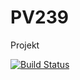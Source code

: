 # PV239
Projekt

[![Build Status](https://travis-ci.com/jksdf/PV239.svg?branch=master)](https://travis-ci.com/jksdf/PV239)

